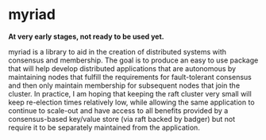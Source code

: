# myriad

**At very early stages, not ready to be used yet.**

myriad is a library to aid in the creation of distributed systems with consensus and membership. The goal is to produce an easy to use package that will help develop distributed applications that are autonomous by maintaining nodes that fulfill the requirements for fault-tolerant consensus and then only maintain membership for subsequent nodes that join the cluster. In practice, I am hoping that keeping the raft cluster very small will keep re-election times relatively low, while allowing the same application to continue to scale-out and have access to all benefits provided by a consensus-based key/value store (via raft backed by badger) but not require it to be separately maintained from the application.
